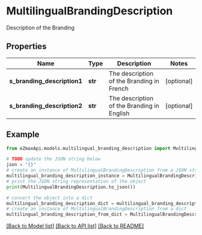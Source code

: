 # MultilingualBrandingDescription

Description of the Branding

## Properties

Name | Type | Description | Notes
------------ | ------------- | ------------- | -------------
**s_branding_description1** | **str** | The description of the Branding in French | [optional] 
**s_branding_description2** | **str** | The description of the Branding in English | [optional] 

## Example

```python
from eZmaxApi.models.multilingual_branding_description import MultilingualBrandingDescription

# TODO update the JSON string below
json = "{}"
# create an instance of MultilingualBrandingDescription from a JSON string
multilingual_branding_description_instance = MultilingualBrandingDescription.from_json(json)
# print the JSON string representation of the object
print(MultilingualBrandingDescription.to_json())

# convert the object into a dict
multilingual_branding_description_dict = multilingual_branding_description_instance.to_dict()
# create an instance of MultilingualBrandingDescription from a dict
multilingual_branding_description_from_dict = MultilingualBrandingDescription.from_dict(multilingual_branding_description_dict)
```
[[Back to Model list]](../README.md#documentation-for-models) [[Back to API list]](../README.md#documentation-for-api-endpoints) [[Back to README]](../README.md)


